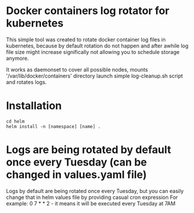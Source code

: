 # Docker containers log rotator for kubernetes
This simple tool was created to rotate docker container log files in kubernetes,
because by default rotation do not happen and after awhile log file size might 
increase significally not allowing you to schedule storage anymore.

It works as daemonset to cover all possible nodes, mounts '/var/lib/docker/containers' directory
launch simple log-cleanup.sh script and rotates logs.

# Installation

```
cd helm
helm install -n [namespace] [name] .
```

# Logs are being rotated by default once every Tuesday (can be changed in values.yaml file)
Logs by default are being rotated once every Tuesday, but you can easily change that in 
helm values file by providing casual cron expression
For example: 
0 7 * * 2 - it means it will be executed every Tuesday at 7AM